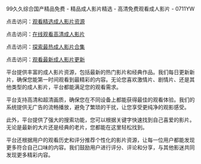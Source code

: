 99久久综合国产精品免费 - 精品成人影片精选 - 高清免费观看成人影片 - 0711YW

点击访问：<a href="https://heiliaoe8ajia.pages.dev">观看精选成人影片资源</a>

点击访问：<a href="https://heiliaoxqkkct.pages.dev">在线观看高清成人影片</a>

点击访问：<a href="https://heiliaoxwd5i8.pages.dev">探索最热成人影片合集</a>

点击访问：<a href="https://heiliaowt0d7p.pages.dev">观看最新成人影片更新</a>

平台提供丰富的成人影片资源，包括最新的热门影片和经典作品。我们每日更新新片，确保您能第一时间观看到最精彩的内容。无论您喜欢激情片、剧情片、还是其他类型的成人影片，平台都能满足您的观看需求。

平台支持高清和超清画质，确保您在不同设备上都能获得最佳的观看体验。我们的系统提供无广告的流畅播放，避免了繁琐的干扰，让您享受更纯净的观影感受。

此外，平台提供了强大的搜索功能，您可以根据关键字快速找到自己喜爱的影片。无论是最新的大片还是经典的老片，您都能在这里轻松找到。

平台还根据用户的观看历史和评分推荐个性化的影片资源，让每一位用户都能发现更多符合自己口味的内容。我们鼓励用户进行评分、评论和分享，与其他影迷共同发现更多精彩内容。

<span style="display:none;">[Canonical link]( https://github.com/fkt20250711/fkt13)</span>
